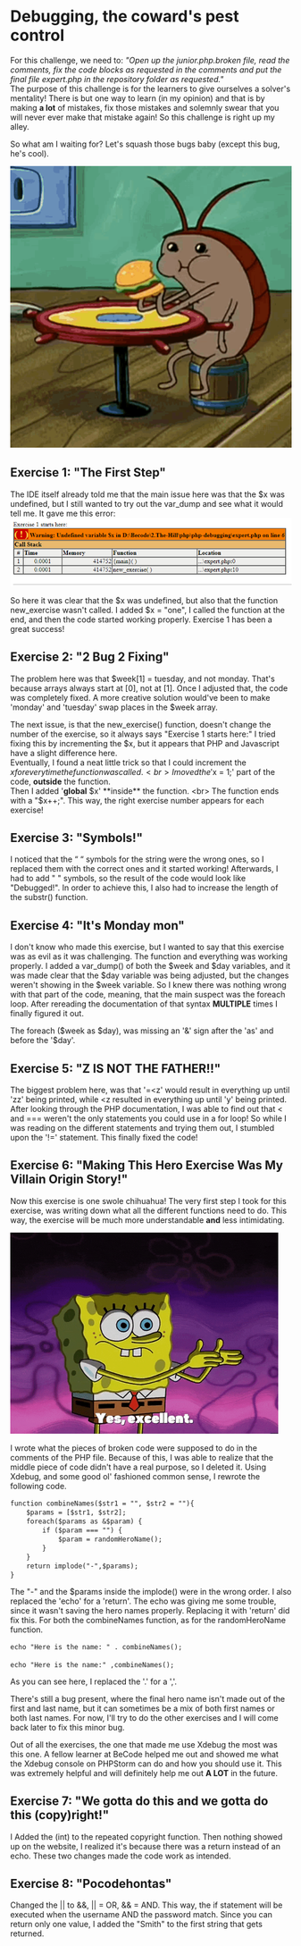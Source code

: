 # Debugging, the coward's pest control
For this challenge, we need to: *"Open up the junior.php.broken file, read the comments, fix the code blocks as requested in the comments and put the final file expert.php in the repository folder as requested."* <br>
The purpose of this challenge is for the learners to give ourselves a solver's mentality!
There is but one way to learn (in my opinion) and that is by making **a lot** of mistakes, fix those mistakes and solemnly swear that you will never ever make that mistake again!
So this challenge is right up my alley. <br>

So what am I waiting for? Let's squash those bugs baby (except this bug, he's cool).

![The cockroach of Spongebob eating a Krabby Patty](images/spongebob-cockrach.gif)

## Exercise 1: "The First Step"
The IDE itself already told me that the main issue here was that the $x was undefined, but I still wanted to try out the var_dump and see what it would tell me.
It gave me this error:
![alt text](images/exercise-1-error.PNG)

So here it was clear that the $x was undefined, but also that the function new_exercise wasn't called.
I added $x = "one", I called the function at the end, and then the code started working properly.
Exercise 1 has been a great success!

## Exercise 2: "2 Bug 2 Fixing"
The problem here was that $week[1] = tuesday, and not monday.
That's because arrays always start at [0], not at [1].
Once I adjusted that, the code was completely fixed.
A more creative solution would've been to make 'monday' and 'tuesday' swap places in the $week array.

The next issue, is that the new_exercise() function, doesn't change the number of the exercise, so it always says "Exercise 1 starts here:"
I tried fixing this by incrementing the $x, but it appears that PHP and Javascript have a slight difference here.<br>
Eventually, I found a neat little trick so that I could increment the $x for everytime the function was called. <br>
I moved the '$x = 1;' part of the code, **outside** the function.<br>
Then I added '**global** $x' **inside** the function. <br>
The function ends with a "$x++;".
This way, the right exercise number appears for each exercise!

## Exercise 3: "Symbols!"
I noticed that the “ “ symbols for the string were the wrong ones, so I replaced them with the correct ones and it started working!
Afterwards, I had to add " " symbols, so the result of the code would look like "Debugged!". 
In order to achieve this, I also had to increase the length of the substr() function.

## Exercise 4: "It's Monday mon"
I don't know who made this exercise, but I wanted to say that this exercise was as evil as it was challenging.
The function and everything was working properly.
I added a var_dump() of both the $week and $day variables, and it was made clear that the $day variable was being adjusted, but the changes weren't showing in the $week variable.
So I knew there was nothing wrong with that part of the code, meaning, that the main suspect was the foreach loop.
After rereading the documentation of that syntax **MULTIPLE** times I finally figured it out. <br>

The foreach ($week as $day), was missing an '&' sign after the 'as' and before the '$day'.

## Exercise 5: "Z IS NOT THE FATHER!!"
The biggest problem here, was that '=<z' would result in everything up until 'zz' being printed, while <z resulted in everything up until 'y' being printed.
After looking through the PHP documentation, I was able to find out that < and === weren't the only statements you could use in a for loop!
So while I was reading on the different statements and trying them out, I stumbled upon the '!=' statement. 
This finally fixed the code!

## Exercise 6: "Making This Hero Exercise Was My Villain Origin Story!"
Now this exercise is one swole chihuahua!
The very first step I took for this exercise, was writing down what all the different functions need to do.
This way, the exercise will be much more understandable **and** less intimidating. <br>

![evil-spongebob](images/spongebob-evil.gif)

I wrote what the pieces of broken code were supposed to do in the comments of the PHP file.
Because of this, I was able to realize that the middle piece of code didn't have a real purpose, so I deleted it.
Using Xdebug, and some good ol' fashioned common sense, I rewrote the following code.

````
function combineNames($str1 = "", $str2 = ""){
    $params = [$str1, $str2];
    foreach($params as &$param) {
        if ($param === "") {
            $param = randomHeroName();
        }
    }
    return implode("-",$params);
}
````
The "-" and the $params inside the implode() were in the wrong order.
I also replaced the 'echo' for a 'return'.
The echo was giving me some trouble, since it wasn't saving the hero names properly.
Replacing it with 'return' did fix this.
For both the combineNames function, as for the randomHeroName function.

````
echo "Here is the name: " . combineNames();

echo "Here is the name:" ,combineNames();
````
As you can see here, I replaced the '.' for a ','. <br>

There's still a bug present, where the final hero name isn't made out of the first and last name, but it can sometimes be a mix of both first names or both last names.
For now, I'll try to do the other exercises and I will come back later to fix this minor bug.

Out of all the exercises, the one that made me use Xdebug the most was this one. 
A fellow learner at BeCode helped me out and showed me what the Xdebug console on PHPStorm can do and how you should use it.
This was extremely helpful and will definitely help me out **A LOT** in the future.

## Exercise 7: "We gotta do this and we gotta do this (copy)right!"
I Added the (int) to the repeated copyright function. 
Then nothing showed up on the website, I realized it's because there was a return instead of an echo.
These two changes made the code work as intended.

## Exercise 8: "Pocodehontas"
Changed the || to &&, || = OR, && = AND.
This way, the if statement will be executed when the username AND the password match.
Since you can return only one value, I added the "Smith" to the first string that gets returned.
